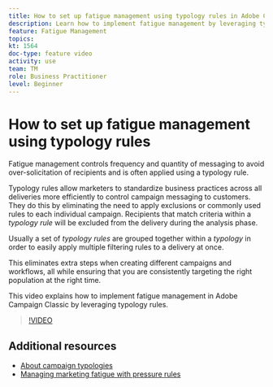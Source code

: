 ```yaml
---
title: How to set up fatigue management using typology rules in Adobe Campaign Classic
description: Learn how to implement fatigue management by leveraging typology rules.
feature: Fatigue Management
topics: 
kt: 1564
doc-type: feature video
activity: use
team: TM
role: Business Practitioner
level: Beginner
---
```


# How to set up fatigue management using typology rules

Fatigue management controls frequency and quantity of messaging to avoid over-solicitation of recipients and is often applied using a typology rule.

Typology rules allow marketers to standardize business practices across all deliveries more efficiently to control campaign messaging to customers. They do this by eliminating the need to apply exclusions or commonly used rules to each individual campaign. Recipients that match criteria within a *typology rule* will be excluded from the delivery during the analysis phase.

Usually a set of *typology rules* are grouped together within a *typology* in order to easily apply multiple filtering rules to a delivery at once.

This eliminates extra steps when creating different campaigns and workflows, all while ensuring that you are consistently targeting the right population at the right time.

This video explains how to implement fatigue management in Adobe Campaign Classic by leveraging typology rules.

>[!VIDEO](https://video.tv.adobe.com/v/25090?quality=12)

## Additional resources

* [About campaign typologies](https://docs.adobe.com/content/help/en/campaign-classic/using/orchestrating-campaigns/campaign-optimization/about-campaign-typologies.html)
* [Managing marketing fatigue with pressure rules](https://docs.adobe.com/content/help/en/campaign-classic/using/orchestrating-campaigns/campaign-optimization/pressure-rules.html)
  